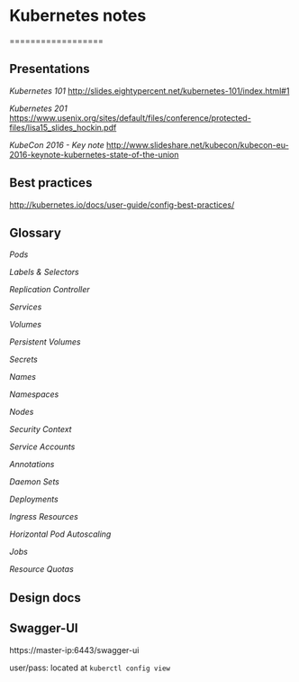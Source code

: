 # Kubernetes notes
==================


## Presentations
*Kubernetes 101*
http://slides.eightypercent.net/kubernetes-101/index.html#1

*Kubernetes 201*
https://www.usenix.org/sites/default/files/conference/protected-files/lisa15_slides_hockin.pdf

*KubeCon 2016 - Key note*
http://www.slideshare.net/kubecon/kubecon-eu-2016-keynote-kubernetes-state-of-the-union

## Best practices
http://kubernetes.io/docs/user-guide/config-best-practices/

## Glossary
*Pods*

*Labels & Selectors*

*Replication Controller*

*Services*

*Volumes*

*Persistent Volumes*

*Secrets*

*Names*

*Namespaces*

*Nodes*

*Security Context*

*Service Accounts*

*Annotations*

*Daemon Sets*

*Deployments*

*Ingress Resources*

*Horizontal Pod Autoscaling*

*Jobs*

*Resource Quotas*

## Design docs

## Swagger-UI
https://master-ip:6443/swagger-ui

user/pass: located at `kuberctl config view`
